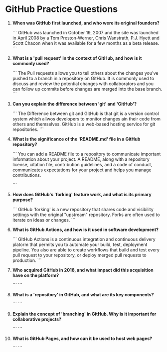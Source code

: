 # GitHub Practice Questions

1. **When was GitHub first launched, and who were its original founders?**

   \`\`\`
   GitHub was launched in October 19, 2007 and the site was launched in April 2008 by a Tom Preston-Werner, Chris Wanstrath, P.J. Hyett and Scott Chacon when it was available for a few months as a beta release.
   \`\`\`

2. **What is a 'pull request' in the context of GitHub, and how is it commonly used?**

   \`\`\`
   The Pull requests allows you to tell others about the changes you've pushed to a branch in a repository on GitHub. It is commonly used to discuss and review the potential changes with collaborators and you can follow up commits before changes are merged into the base branch.
   \`\`\`

3. **Can you explain the difference between 'git' and 'GitHub'?**

   \`\`\`
   The Difference between git and GitHub is that git is a version control system which allwos developers to monitor changes ain their code from others and themselves. GitHub is a web-based hosting service for git repositories.
   \`\`\`

4. **What is the significance of the 'README.md' file in a GitHub repository?**

   \`\`\`
     You can add a README file to a repository to communicate important information about your project. A README, along with a repository license, citation file, contribution guidelines, and a code of conduct, communicates expectations for your project and helps you manage contributions.

   \`\`\`

5. **How does GitHub's 'forking' feature work, and what is its primary purpose?**

   \`\`\`
   GitHub 'forking' is a new repository that shares code and visibility settings with the original "upstream" repository. Forks are often used to iterate on ideas or changes. 
   \`\`\`

6. **What is GitHub Actions, and how is it used in software development?**

   \`\`\`
   GItHub Actions is a continuous integration and continuous delivery platorm that permits you to automate your build, test, deployment pipeline. You also are able to create workflows that build and test every pull request to your repository, or deploy merged pull requests to production. 
   \`\`\`

7. **Who acquired GitHub in 2018, and what impact did this acquisition have on the platform?**

   \`\`\`
   \`\`\`

8. **What is a 'repository' in GitHub, and what are its key components?**

   \`\`\`
   \`\`\`

9. **Explain the concept of 'branching' in GitHub. Why is it important for collaborative projects?**

   \`\`\`
   \`\`\`

10. **What is GitHub Pages, and how can it be used to host web pages?**

    \`\`\`
    \`\`\`

